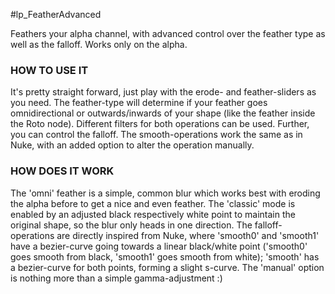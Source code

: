 #lp_FeatherAdvanced

Feathers your alpha channel, with advanced control over the feather type as well as the falloff. Works only on the alpha. 

### HOW TO USE IT
It's pretty straight forward, just play with the erode- and feather-sliders as you need. The feather-type will determine if your feather goes omnidirectional or outwards/inwards of your shape (like the feather inside the Roto node). Different filters for both operations can be used.
Further, you can control the falloff. The smooth-operations work the same as in Nuke, with an added option to alter the operation manually.

### HOW DOES IT WORK
The 'omni' feather is a simple, common blur which works best with eroding the alpha before to get a nice and even feather. The 'classic' mode is enabled by an adjusted black respectively white point to maintain the original shape, so the blur only heads in one direction.
The falloff-operations are directly inspired from Nuke, where 'smooth0' and 'smooth1' have a bezier-curve going towards a linear black/white point ('smooth0' goes smooth from black, 'smooth1' goes smooth from white); 'smooth' has a bezier-curve for both points, forming a slight s-curve. The 'manual' option is nothing more than a simple gamma-adjustment :)


